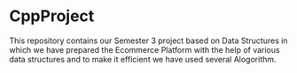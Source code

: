 # CppProject
This repository contains our Semester 3 project based on Data Structures in which we have prepared the Ecommerce Platform with the help of various data structures and to make it efficient we have used several Alogorithm.
